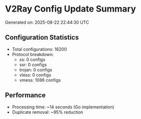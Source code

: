 # V2Ray Config Update Summary
Generated on: 2025-08-22 22:44:30 UTC

## Configuration Statistics
- Total configurations: 16200
- Protocol breakdown:
  - ss: 0 configs
  - ssr: 0 configs
  - trojan: 0 configs
  - vless: 0 configs
  - vmess: 1086 configs

## Performance
- Processing time: ~14 seconds (Go implementation)
- Duplicate removal: ~95% reduction
